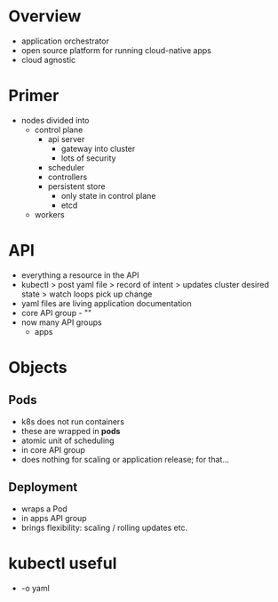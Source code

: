 # Overview
* application orchestrator
* open source platform for running cloud-native apps
* cloud agnostic

# Primer
* nodes divided into
    * control plane
        * api server
            * gateway into cluster
            * lots of security
        * scheduler
        * controllers
        * persistent store
            * only state in control plane
            * etcd
    * workers

# API
* everything a resource in the API
* kubectl > post yaml file > record of intent > updates cluster desired state > watch loops pick up change
* yaml files are living application documentation
* core API group - ""
* now many API groups
    * apps


# Objects
## Pods
* k8s does not run containers
* these are wrapped in **pods**
* atomic unit of scheduling
* in core API group
* does nothing for scaling or application release; for that...
## Deployment
* wraps a Pod
* in apps API group
* brings flexibility: scaling / rolling updates etc.

# kubectl useful
* -o yaml

